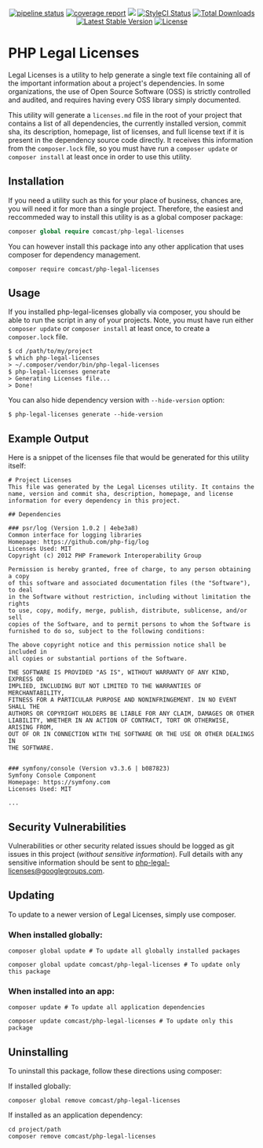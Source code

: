 <p align="center">
    <a href="https://gitlab.com/orediggerco/php-legal-licenses/commits/master"><img alt="pipeline status" src="https://gitlab.com/orediggerco/php-legal-licenses/badges/master/pipeline.svg" /></a>
    <a href="https://gitlab.com/orediggerco/php-legal-licenses/commits/master"><img alt="coverage report" src="https://gitlab.com/orediggerco/php-legal-licenses/badges/master/coverage.svg" /></a>
    <a href="https://bestpractices.coreinfrastructure.org/projects/2840"><img src="https://bestpractices.coreinfrastructure.org/projects/2840/badge"></a>
    <a href="https://styleci.io/repos/106569641"><img src="https://styleci.io/repos/106569641/shield" alt="StyleCI Status"></a>
    <a href="https://packagist.org/packages/comcast/php-legal-licenses"><img src="https://poser.pugx.org/comcast/php-legal-licenses/d/total.svg" alt="Total Downloads"></a>
    <a href="https://packagist.org/packages/comcast/php-legal-licenses"><img src="https://poser.pugx.org/comcast/php-legal-licenses/v/stable.svg" alt="Latest Stable Version"></a>
    <a href="https://packagist.org/packages/comcast/php-legal-licenses"><img src="https://poser.pugx.org/comcast/php-legal-licenses/license.svg" alt="License"></a>
</p>

# PHP Legal Licenses

Legal Licenses is a utility to help generate a single text file containing all of the important information about a project's dependencies. In some organizations, the use of Open Source Software (OSS) is strictly controlled and audited, and requires having every OSS library simply documented.

This utility will generate a `licenses.md` file in the root of your project that contains a list of all dependencies, the currently installed version, commit sha, its description, homepage, list of licenses, and full license text if it is present in the dependency source code directly. It receives this information from the `composer.lock` file, so you must have run a `composer update` or `composer install` at least once in order to use this utility.

## Installation

If you need a utility such as this for your place of business, chances are, you will need it for more than a single project. Therefore, the easiest and reccommeded way to install this utility is as a global composer package:

```php
composer global require comcast/php-legal-licenses
```

You can however install this package into any other application that uses composer for dependency management.

```
composer require comcast/php-legal-licenses
```

## Usage

If you installed php-legal-licenses globally via composer, you should be able to run the script in any of your projects. Note, you must have run either `composer update` or `composer install` at least once, to create a `composer.lock` file.

```
$ cd /path/to/my/project
$ which php-legal-licenses
> ~/.composer/vendor/bin/php-legal-licenses
$ php-legal-licenses generate
> Generating Licenses file...
> Done!
```

You can also hide dependency version with `--hide-version` option:

```
$ php-legal-licenses generate --hide-version
```

## Example Output
Here is a snippet of the licenses file that would be generated for this utility itself:

```
# Project Licenses
This file was generated by the Legal Licenses utility. It contains the name, version and commit sha, description, homepage, and license information for every dependency in this project.

## Dependencies

### psr/log (Version 1.0.2 | 4ebe3a8)
Common interface for logging libraries
Homepage: https://github.com/php-fig/log
Licenses Used: MIT
Copyright (c) 2012 PHP Framework Interoperability Group

Permission is hereby granted, free of charge, to any person obtaining a copy
of this software and associated documentation files (the "Software"), to deal
in the Software without restriction, including without limitation the rights
to use, copy, modify, merge, publish, distribute, sublicense, and/or sell
copies of the Software, and to permit persons to whom the Software is
furnished to do so, subject to the following conditions:

The above copyright notice and this permission notice shall be included in
all copies or substantial portions of the Software.

THE SOFTWARE IS PROVIDED "AS IS", WITHOUT WARRANTY OF ANY KIND, EXPRESS OR
IMPLIED, INCLUDING BUT NOT LIMITED TO THE WARRANTIES OF MERCHANTABILITY,
FITNESS FOR A PARTICULAR PURPOSE AND NONINFRINGEMENT. IN NO EVENT SHALL THE
AUTHORS OR COPYRIGHT HOLDERS BE LIABLE FOR ANY CLAIM, DAMAGES OR OTHER
LIABILITY, WHETHER IN AN ACTION OF CONTRACT, TORT OR OTHERWISE, ARISING FROM,
OUT OF OR IN CONNECTION WITH THE SOFTWARE OR THE USE OR OTHER DEALINGS IN
THE SOFTWARE.


### symfony/console (Version v3.3.6 | b087823)
Symfony Console Component
Homepage: https://symfony.com
Licenses Used: MIT

...
```

## Security Vulnerabilities
Vulnerabilities or other security related issues should be logged as git issues in this project (_*without sensitive information*_). Full details with any sensitive information should be sent to php-legal-licenses@googlegroups.com. 

## Updating
To update to a newer version of Legal Licenses, simply use composer.

### When installed globally:
```
composer global update # To update all globally installed packages

composer global update comcast/php-legal-licenses # To update only this package
```

### When installed into an app:
```
composer update # To update all application dependencies

composer update comcast/php-legal-licenses # To update only this package
```

## Uninstalling
To uninstall this package, follow these directions using composer:

If installed globally:
```
composer global remove comcast/php-legal-licenses
```

If installed as an application dependency:
```
cd project/path
composer remove comcast/php-legal-licenses
```
